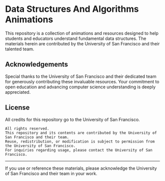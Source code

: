 # Data Structures And Algorithms Animations
This repository is a collection of animations and resources designed to help students and educators understand fundamental data structures. The materials herein are contributed by the University of San Francisco and their talented team.

## Acknowledgements
Special thanks to the University of San Francisco and their dedicated team for generously contributing these invaluable resources. Your commitment to open education and advancing computer science understanding is deeply appreciated.

## License
All credits for this repository go to the University of San Francisco.

```
All rights reserved.
This repository and its contents are contributed by the University of San Francisco and their team.
Reuse, redistribution, or modification is subject to permission from the University of San Francisco.
For inquiries regarding usage, please contact the University of San Francisco.
```
---
If you use or reference these materials, please acknowledge the University of San Francisco and their team in your work.
